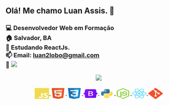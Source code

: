 ## Olá! Me chamo Luan Assis. 👋 <br> <h3>💻 Desenvolvedor Web em Formação <br> :house: Salvador, BA <br> 🌱 Estudando ReactJs. <br> 📫 Email: luan2lobo@gmail.com <br>🚩 <a href="https://www.linkedin.com/in/luan-assis/" target="_blank"><img src="https://img.shields.io/badge/-LinkedIn-%230077B5?style=for-the-badge&logo=linkedin&logoColor=white" target="_blank"></a> </h3><div align="center"> <a href="https://github.com/lluanassis"> <img height="180em" src="https://github-readme-stats.vercel.app/api/top-langs/?username=lluanassis&layout=compact&langs_count=7&theme=dark"/> 
<div>
</div> 
  <div style="display: inline_block"><br> <img align="center" height="30" width="40" src="https://raw.githubusercontent.com/devicons/devicon/master/icons/javascript/javascript-plain.svg"> <img align="center" height="30" width="40" src="https://raw.githubusercontent.com/devicons/devicon/master/icons/html5/html5-original.svg"> <img align="center" height="30" width="40" src="https://raw.githubusercontent.com/devicons/devicon/master/icons/css3/css3-original.svg"> <img align="center" height="30" width="40" src="https://raw.githubusercontent.com/devicons/devicon/master/icons/bootstrap/bootstrap-original.svg"> <img align="center" height="30" width="40"
src="https://raw.githubusercontent.com/devicons/devicon/master/icons/python/python-original.svg"> <img align="center" height="30" width="40" src="https://raw.githubusercontent.com/devicons/devicon/master/icons/nodejs/nodejs-original.svg"> <img align="center" height="30" width="40" src="https://raw.githubusercontent.com/devicons/devicon/master/icons/react/react-original.svg"> <img align="center" height="30" width="40"
src="https://raw.githubusercontent.com/devicons/devicon/master/icons/git/git-original.svg"> </div> <br> <div> <a href = "mailto:luan2lobo@gmail.com">
</div>
